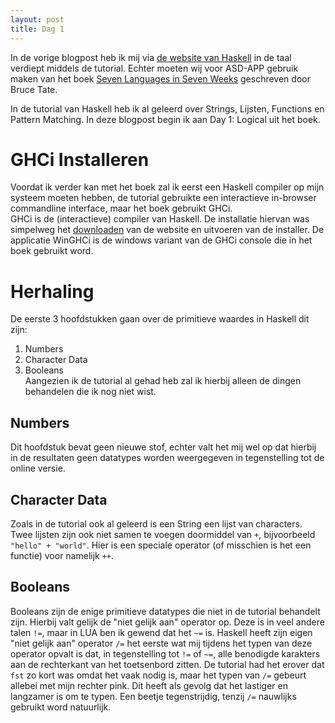 ```yaml
---
layout: post
title: Dag 1
---
```


In de vorige blogpost heb ik mij via [de website van Haskell](https://www.haskell.org/) in de taal verdiept middels de tutorial. 
Echter moeten wij voor ASD-APP gebruik maken van het boek [Seven Languages in Seven Weeks](https://pragprog.com/book/btlang/seven-languages-in-seven-weeks) geschreven door Bruce Tate.
  
In de tutorial van Haskell heb ik al geleerd over Strings, Lijsten, Functions en Pattern Matching. In deze blogpost begin ik aan Day 1: Logical uit het boek.

# GHCi Installeren  
Voordat ik verder kan met het boek zal ik eerst een Haskell compiler op mijn systeem moeten hebben, de tutorial gebruikte een interactieve in-browser commandline interface, maar het boek gebruikt GHCi.  
GHCi is de (interactieve) compiler van Haskell. De installatie hiervan was simpelweg het [downloaden](https://www.haskell.org/platform/windows.html) van de website en uitvoeren van de installer. De applicatie WinGHCi is de windows variant van de GHCi console die in het boek gebruikt word.

# Herhaling
De eerste 3 hoofdstukken gaan over de primitieve waardes in Haskell dit zijn: 
1. Numbers
1. Character Data
1. Booleans  
Aangezien ik de tutorial al gehad heb zal ik hierbij alleen de dingen behandelen die ik nog niet wist.  
## Numbers
  Dit hoofdstuk bevat geen nieuwe stof, echter valt het mij wel op dat hierbij in de resultaten geen datatypes worden weergegeven in tegenstelling tot de online versie.  
## Character Data
Zoals in de tutorial ook al geleerd is een String een lijst van characters. Twee lijsten zijn ook niet samen te voegen doormiddel van `+`, bijvoorbeeld `"hello" + "world"`. Hier is een speciale operator (of misschien is het een functie) voor namelijk `++`.
## Booleans
Booleans zijn de enige primitieve datatypes die niet in de tutorial behandelt zijn. Hierbij valt gelijk de "niet gelijk aan" operator op. Deze is in veel andere talen `!=`, maar in LUA ben ik gewend dat het `~=` is. Haskell heeft zijn eigen "niet gelijk aan" operator `/=` het eerste wat mij tijdens het typen van deze operator opvalt is dat, in tegenstelling tot `!=` of `~=`, alle benodigde karakters aan de rechterkant van het toetsenbord zitten. De tutorial had het erover dat `fst` zo kort was omdat het vaak nodig is, maar het typen van `/=` gebeurt allebei met mijn rechter pink. Dit heeft als gevolg dat het lastiger en langzamer is om te typen. Een beetje tegenstrijdig, tenzij `/=` nauwlijks gebruikt word natuurlijk.
